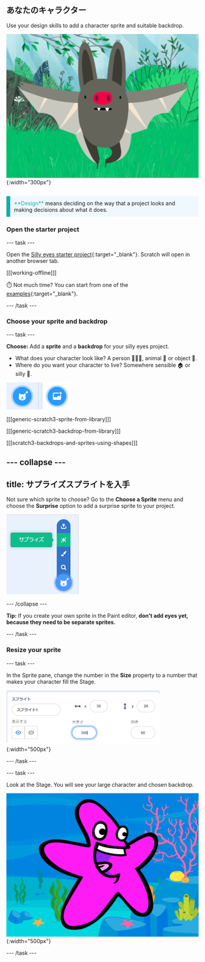 ## あなたのキャラクター

<div style="display: flex; flex-wrap: wrap">
<div style="flex-basis: 200px; flex-grow: 1; margin-right: 15px;">
Use your design skills to add a character sprite and suitable backdrop. 
</div>
<div>

![大きなキャラクター](images/character.png){:width="300px"}    

</div>
</div>

<p style="border-left: solid; border-width:10px; border-color: #0faeb0; background-color: aliceblue; padding: 10px;">
<span style="color: #0faeb0">**Design**</span> means deciding on the way that a project looks and making decisions about what it does. 
</p>

### Open the starter project

--- task ---

Open the [Silly eyes starter project](https://scratch.mit.edu/projects/582221984/editor){:target="_blank"}. Scratch will open in another browser tab.

[[[working-offline]]]

⏱️ Not much time? You can start from one of the [examples](https://scratch.mit.edu/studios/29029028){:target="_blank"}.

--- /task ---

### Choose your sprite and backdrop

--- task ---

**Choose:** Add a **sprite** and a **backdrop** for your silly eyes project.

+ What does your character look like? A person 🧜🏽‍♀️, animal 🐶 or object 🧸.
+ Where do you want your character to live? Somewhere sensible 🏠 or silly 🎪.

![The add sprite icon and add backdrop icon side by side.](images/sprite-and-backdrop.png)

[[[generic-scratch3-sprite-from-library]]]

[[[generic-scratch3-backdrop-from-library]]]

[[[scratch3-backdrops-and-sprites-using-shapes]]]

--- collapse ---
---
title: サプライズスプライトを入手
---

Not sure which sprite to choose? Go to the **Choose a Sprite** menu and choose the **Surprise** option to add a surprise sprite to your project.

![The 'Surprise' option in the 'Choose a Sprite' menu.](images/surprise-sprite.png)

--- /collapse ---

**Tip:** If you create your own sprite in the Paint editor, **don't add eyes yet, because they need to be separate sprites.**

--- /task ---

### Resize your sprite

--- task ---

In the Sprite pane, change the number in the **Size** property to a number that makes your character fill the Stage.

![](images/size-property.png){:width="500px"}

--- /task ---

--- task ---

Look at the Stage. You will see your large character and chosen backdrop.

![](images/large-sprite-stage.png){:width="500px"}

--- /task ---
